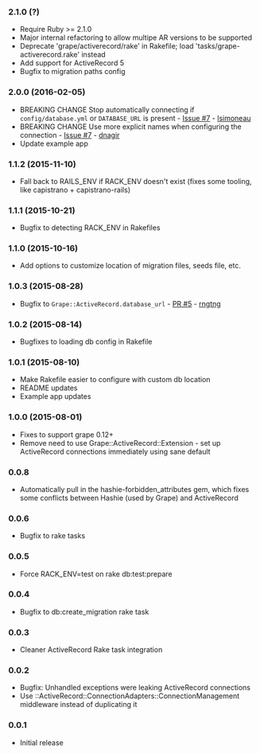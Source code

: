 ### 2.1.0 (?)
* Require Ruby >= 2.1.0
* Major internal refactoring to allow multipe AR versions to be supported
* Deprecate 'grape/activerecord/rake' in Rakefile; load 'tasks/grape-activerecord.rake' instead
* Add support for ActiveRecord 5
* Bugfix to migration paths config

### 2.0.0 (2016-02-05)
* BREAKING CHANGE Stop automatically connecting if `config/database.yml` or `DATABASE_URL` is present - [Issue #7](https://github.com/jhollinger/grape-activerecord/issues/7) - [lsimoneau](https://github.com/lsimoneau)
* BREAKING CHANGE Use more explicit names when configuring the connection - [Issue #7](https://github.com/jhollinger/grape-activerecord/issues/7) - [dnagir](https://github.com/dnagir)
* Update example app

### 1.1.2 (2015-11-10)
* Fall back to RAILS_ENV if RACK_ENV doesn't exist (fixes some tooling, like capistrano + capistrano-rails)

### 1.1.1 (2015-10-21)
* Bugfix to detecting RACK_ENV in Rakefiles

### 1.1.0 (2015-10-16)
* Add options to customize location of migration files, seeds file, etc.

### 1.0.3  (2015-08-28)
* Bugfix to `Grape::ActiveRecord.database_url` - [PR #5](https://github.com/jhollinger/grape-activerecord/pull/5) - [rngtng](https://github.com/rngtng)

### 1.0.2 (2015-08-14)
* Bugfixes to loading db config in Rakefile

### 1.0.1 (2015-08-10)
* Make Rakefile easier to configure with custom db location
* README updates
* Example app updates

### 1.0.0 (2015-08-01)
* Fixes to support grape 0.12+
* Remove need to use Grape::ActiveRecord::Extension - set up ActiveRecord connections immediately using sane default

### 0.0.8
* Automatically pull in the hashie-forbidden_attributes gem, which fixes some conflicts between Hashie (used by Grape) and ActiveRecord

### 0.0.6
* Bugfix to rake tasks

### 0.0.5
* Force RACK_ENV=test on rake db:test:prepare

### 0.0.4
* Bugfix to db:create_migration rake task

### 0.0.3
* Cleaner ActiveRecord Rake task integration

### 0.0.2
* Bugfix: Unhandled exceptions were leaking ActiveRecord connections
* Use ::ActiveRecord::ConnectionAdapters::ConnectionManagement middleware instead of duplicating it

### 0.0.1
* Initial release
